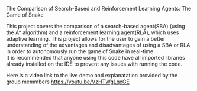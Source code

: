 The Comparison of Search-Based and Reinforcement Learning Agents: The Game of Snake

  This project covers the comparison of a search-based agent(SBA) (using the A* algorithm) and a reinforcement learning agent(RLA), which uses adaptive learning. 
  This project allows for the user to gain a better understanding of the advantages and disadvantages of using a SBA or RLA in order to autonomously run the game of Snake in real-time  
  It is recommended that anyone using this code have all imported libraries already installed on the IDE to prevent any issues with running the code.
  

Here is a video link to the live demo and explanatation provided by the group memmbers 
https://youtu.be/VzHTWgLqxGE
